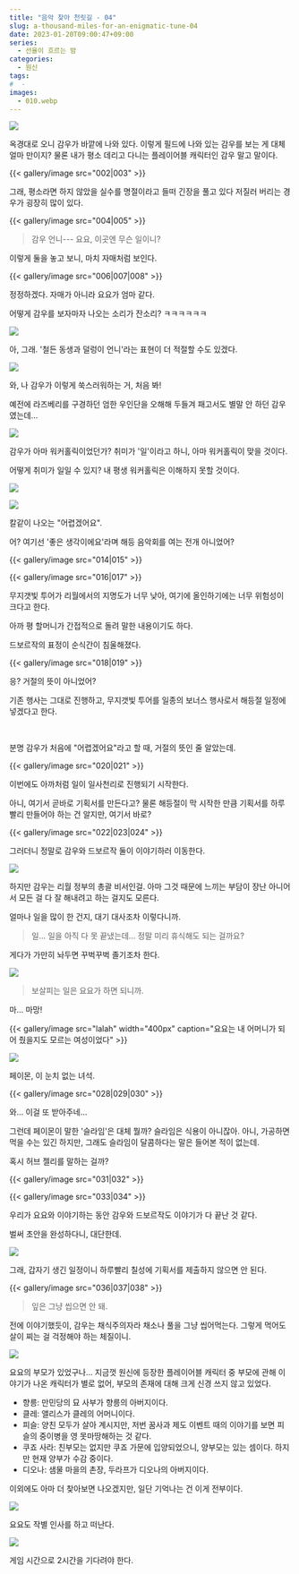 ```yaml
---
title: "음악 찾아 천릿길 - 04"
slug: a-thousand-miles-for-an-enigmatic-tune-04
date: 2023-01-20T09:00:47+09:00
series:
  - 선율이 흐르는 밤
categories:
  - 원신
tags:
#  - 
images:
  - 010.webp
---
```


![](001.webp)

옥경대로 오니 감우가 바깥에 나와 있다. 이렇게 필드에 나와 있는 감우를 보는 게 대체 얼마 만이지? 물론 내가 평소 데리고 다니는 플레이어블 캐릭터인 감우 말고 말이다.

{{< gallery/image src="002|003" >}}

그래, 평소라면 하지 않았을 실수를 명절이라고 들떠 긴장을 풀고 있다 저질러 버리는 경우가 굉장히 많이 있다.

{{< gallery/image src="004|005" >}}

> 감우 언니---
> 요요, 이곳엔 무슨 일이니?

이렇게 둘을 놓고 보니, 마치 자매처럼 보인다.

{{< gallery/image src="006|007|008" >}}

정정하겠다. 자매가 아니라 요요가 엄마 같다.

어떻게 감우를 보자마자 나오는 소리가 잔소리? ㅋㅋㅋㅋㅋㅋ

![](009.webp)

아, 그래. '철든 동생과 덜렁이 언니'라는 표현이 더 적절할 수도 있겠다.

![](010.webp)

와, 나 감우가 이렇게 쑥스러워하는 거, 처음 봐!

예전에 라즈베리를 구경하던 엄한 우인단을 오해해 두들겨 패고서도 별말 안 하던 감우였는데...

![](011.webp)

감우가 아마 워커홀릭이었던가? 취미가 '일'이라고 하니, 아마 워커홀릭이 맞을 것이다.

어떻게 취미가 일일 수 있지? 내 평생 워커홀릭은 이해하지 못할 것이다.

![](012.webp)

![](013.webp)

칼같이 나오는 "어렵겠어요".

어? 여기선 '좋은 생각이에요'라며 해등 음악회를 여는 전개 아니었어?

{{< gallery/image src="014|015" >}}

{{< gallery/image src="016|017" >}}

무지갯빛 투어가 리월에서의 지명도가 너무 낮아, 여기에 올인하기에는 너무 위험성이 크다고 한다.

아까 평 할머니가 간접적으로 돌려 말한 내용이기도 하다.

드보르작의 표정이 순식간이 침울해졌다.

{{< gallery/image src="018|019" >}}

응? 거절의 뜻이 아니었어?

기존 행사는 그대로 진행하고, 무지갯빛 투어를 일종의 보너스 행사로서 해등절 일정에 넣겠다고 한다.

&nbsp;

분명 감우가 처음에 "어렵겠어요"라고 할 때, 거절의 뜻인 줄 알았는데.

{{< gallery/image src="020|021" >}}

이번에도 아까처럼 일이 일사천리로 진행되기 시작한다.

아니, 여기서 곧바로 기획서를 만든다고? 물론 해등절이 막 시작한 만큼 기획서를 하루빨리 만들어야 하는 건 알지만, 여기서 바로?

{{< gallery/image src="022|023|024" >}}

그러더니 정말로 감우와 드보르작 둘이 이야기하러 이동한다.

![](025.webp)

하지만 감우는 리월 정부의 총괄 비서인걸. 아마 그것 때문에 느끼는 부담이 장난 아니어서 모든 걸 다 잘 해내려고 하는 걸지도 모른다.

얼마나 일을 많이 한 건지, 대기 대사조차 이렇다니까.

> 일... 일을 아직 다 못 끝냈는데... 정말 미리 휴식해도 되는 걸까요?

게다가 가만히 놔두면 꾸벅꾸벅 졸기조차 한다.

![](026.webp)

> 보살피는 일은 요요가 하면 되니까.

마... 마망!

{{< gallery/image src="lalah" width="400px" caption="요요는 내 어머니가 되어 줬을지도 모르는 여성이었다" >}}

![](027.webp)

페이몬, 이 눈치 없는 녀석.

{{< gallery/image src="028|029|030" >}}

와... 이걸 또 받아주네...

그런데 페이몬이 말한 '슬라임'은 대체 뭘까? 슬라임은 식용이 아니잖아. 아니, 가공하면 먹을 수는 있긴 하지만, 그래도 슬라임이 달콤하다는 말은 들어본 적이 없는데.

혹시 허브 젤리를 말하는 걸까?

{{< gallery/image src="031|032" >}}

{{< gallery/image src="033|034" >}}

우리가 요요와 이야기하는 동안 감우와 드보르작도 이야기가 다 끝난 것 같다.

벌써 초안을 완성하다니, 대단한데.

![](035.webp)

그래, 갑자기 생긴 일정이니 하루빨리 칠성에 기획서를 제출하지 않으면 안 된다.

{{< gallery/image src="036|037|038" >}}

> 잎은 그냥 씹으면 안 돼.

전에 이야기했듯이, 감우는 채식주의자라 채소나 풀을 그냥 씹어먹는다. 그렇게 먹어도 살이 찌는 걸 걱정해야 하는 체질이니.

![](039.webp)

요요의 부모가 있었구나... 지금껏 원신에 등장한 플레이어블 캐릭터 중 부모에 관해 이야기가 나온 캐릭터가 별로 없어, 부모의 존재에 대해 크게 신경 쓰지 않고 있었다.

* 향릉: 만민당의 묘 사부가 향릉의 아버지이다.
* 클레: 앨리스가 클레의 어머니이다.
* 피슬: 양친 모두가 살아 계시지만, 저번 꿈사과 제도 이벤트 때의 이야기를 보면 피슬의 중이병을 영 못마땅해하는 것 같다.
* 쿠죠 사라: 친부모는 없지만 쿠죠 가문에 입양되었으니, 양부모는 있는 셈이다. 하지만 현재 양부가 수감 중이다.
* 디오나: 샘물 마을의 촌장, 두라프가 디오나의 아버지이다.

이외에도 아마 더 찾아보면 나오겠지만, 일단 기억나는 건 이게 전부이다.

![](040.webp)

요요도 작별 인사를 하고 떠난다.

![](041.webp)

게임 시간으로 2시간을 기다려야 한다.
